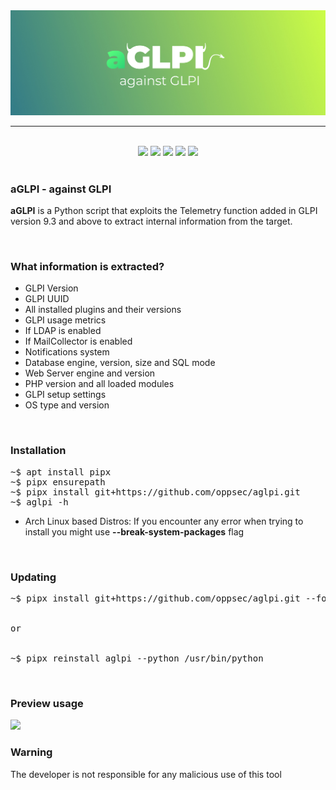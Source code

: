 <div align="center">
<img src="src/ui/aglpi.jpg" width=900>

<br>

___

<br>

<img src="https://img.shields.io/github/license/oppsec/aglpi?color=green&logo=github&style=for-the-badge">
<img src="https://img.shields.io/github/issues/oppsec/aglpi?color=green&logo=github&style=for-the-badge">
<img src="https://img.shields.io/github/stars/oppsec/aglpi?color=green&logo=github&style=for-the-badge">
<img src="https://img.shields.io/github/forks/oppsec/aglpi?color=green&logo=github&style=for-the-badge">
<img src="https://img.shields.io/github/languages/code-size/oppsec/aglpi?color=green&logo=github&style=for-the-badge">

</div>

<br>

<h3> aGLPI - against GLPI </h2>
<p> <b>aGLPI</b> is a Python script that exploits the Telemetry function added in GLPI version 9.3 and above to extract internal information from the target. </p>
<br>

<h3> What information is extracted? </h3>
<ul>
    <li>GLPI Version</li>
    <li>GLPI UUID</li>
    <li>All installed plugins and their versions</li>
    <li>GLPI usage metrics</li>
    <li>If LDAP is enabled</li>
    <li>If MailCollector is enabled</li>
    <li>Notifications system</li>
    <li>Database engine, version, size and SQL mode</li>
    <li>Web Server engine and version</li>
    <li>PHP version and all loaded modules</li>
    <li>GLPI setup settings</li>
    <li>OS type and version</li>
</ul>

<br>

<h3> Installation </h3>
<pre>
~$ apt install pipx
~$ pipx ensurepath
~$ pipx install git+https://github.com/oppsec/aglpi.git
~$ aglpi -h
</pre>

- Arch Linux based Distros: If you encounter any error when trying to install you might use <b>--break-system-packages</b> flag

<br>

<h3> Updating </h4>
<pre>
~$ pipx install git+https://github.com/oppsec/aglpi.git --force
<br>
or
<br>
~$ pipx reinstall aglpi --python /usr/bin/python
</pre>

<br>

<h3> Preview usage </h3>
<a href="https://asciinema.org/a/657502" target="_blank"><img src="https://asciinema.org/a/657502.svg" /></a>
<br>

<h3> Warning </h3>
<p> The developer is not responsible for any malicious use of this tool </p>